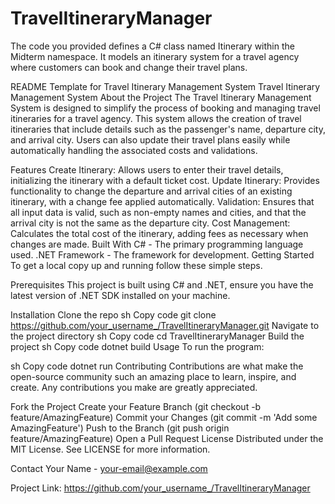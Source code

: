 # TravelItineraryManager
The code you provided defines a C# class named Itinerary within the Midterm namespace. It models an itinerary system for a travel agency where customers can book and change their travel plans. 

README Template for Travel Itinerary Management System
Travel Itinerary Management System
About the Project
The Travel Itinerary Management System is designed to simplify the process of booking and managing travel itineraries for a travel agency. This system allows the creation of travel itineraries that include details such as the passenger's name, departure city, and arrival city. Users can also update their travel plans easily while automatically handling the associated costs and validations.

Features
Create Itinerary: Allows users to enter their travel details, initializing the itinerary with a default ticket cost.
Update Itinerary: Provides functionality to change the departure and arrival cities of an existing itinerary, with a change fee applied automatically.
Validation: Ensures that all input data is valid, such as non-empty names and cities, and that the arrival city is not the same as the departure city.
Cost Management: Calculates the total cost of the itinerary, adding fees as necessary when changes are made.
Built With
C# - The primary programming language used.
.NET Framework - The framework for development.
Getting Started
To get a local copy up and running follow these simple steps.

Prerequisites
This project is built using C# and .NET, ensure you have the latest version of .NET SDK installed on your machine.

Installation
Clone the repo
sh
Copy code
git clone https://github.com/your_username_/TravelItineraryManager.git
Navigate to the project directory
sh
Copy code
cd TravelItineraryManager
Build the project
sh
Copy code
dotnet build
Usage
To run the program:

sh
Copy code
dotnet run
Contributing
Contributions are what make the open-source community such an amazing place to learn, inspire, and create. Any contributions you make are greatly appreciated.

Fork the Project
Create your Feature Branch (git checkout -b feature/AmazingFeature)
Commit your Changes (git commit -m 'Add some AmazingFeature')
Push to the Branch (git push origin feature/AmazingFeature)
Open a Pull Request
License
Distributed under the MIT License. See LICENSE for more information.

Contact
Your Name - your-email@example.com

Project Link: https://github.com/your_username_/TravelItineraryManager
